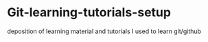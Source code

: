 # Git-learning-tutorials-setup
deposition of learning material and tutorials I used to learn git/github
